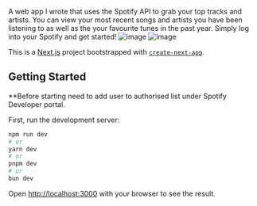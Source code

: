 
A web app I wrote that uses the Spotify API to grab your top tracks and artists.
You can view your most recent songs and artists you have been listening to as well as the your favourite tunes in the past year. Simply log into your Spotify and get started!
![image](https://github.com/user-attachments/assets/df868001-f375-4427-bede-30fb34d9f479)
![image](https://github.com/user-attachments/assets/1e2835a1-5fa6-4823-b75c-90b45a48dd3b)

This is a [Next.js](https://nextjs.org/) project bootstrapped with [`create-next-app`](https://github.com/vercel/next.js/tree/canary/packages/create-next-app).

## Getting Started

**Before starting need to add user to authorised list under Spotify Developer portal. 

First, run the development server:

```bash
npm run dev
# or
yarn dev
# or
pnpm dev
# or
bun dev
```

Open [http://localhost:3000](http://localhost:3000) with your browser to see the result.
